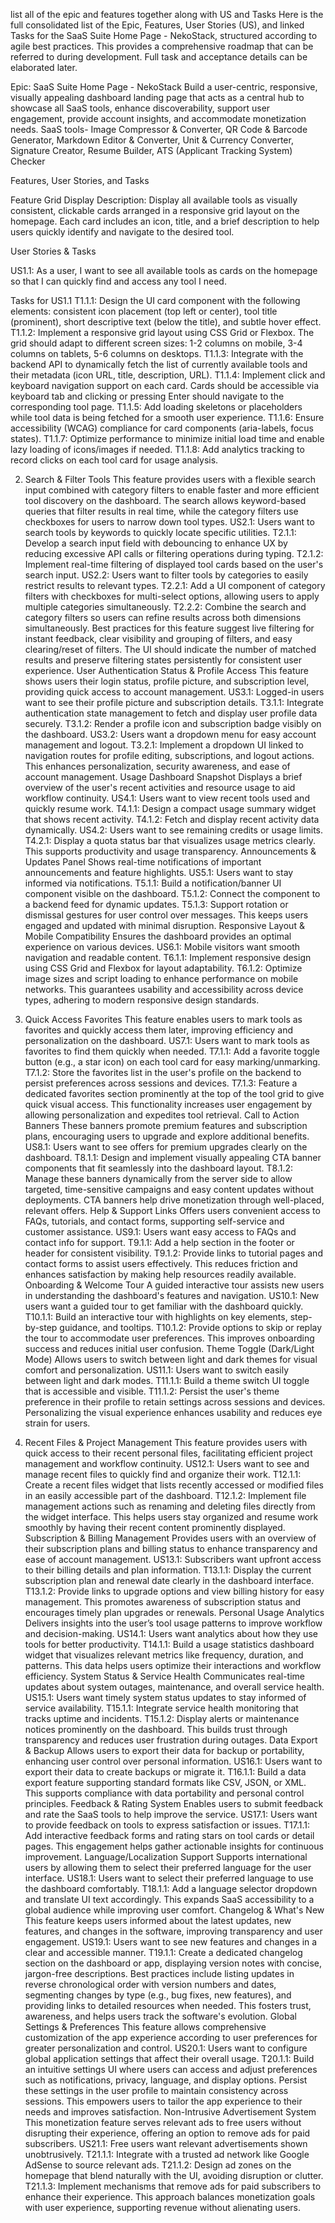 list all of the epic and features together along with US and Tasks
Here is the full consolidated list of the Epic, Features, User Stories (US), and linked Tasks for the SaaS Suite Home Page - NekoStack, structured according to agile best practices. This provides a comprehensive roadmap that can be referred to during development. Full task and acceptance details can be elaborated later.

Epic: SaaS Suite Home Page - NekoStack
Build a user-centric, responsive, visually appealing dashboard landing page that acts as a central hub to showcase all SaaS tools, enhance discoverability, support user engagement, provide account insights, and accommodate monetization needs.
SaaS tools- Image Compressor & Converter, QR Code & Barcode Generator, Markdown Editor & Converter, Unit & Currency Converter, Signature Creator, Resume Builder, ATS (Applicant Tracking System) Checker


Features, User Stories, and Tasks

Feature Grid Display
Description:
Display all available tools as visually consistent, clickable cards arranged in a responsive grid layout on the homepage. Each card includes an icon, title, and a brief description to help users quickly identify and navigate to the desired tool.

User Stories & Tasks

US1.1: As a user, I want to see all available tools as cards on the homepage so that I can quickly find and access any tool I need.

Tasks for US1.1
T1.1.1: Design the UI card component with the following elements: consistent icon placement (top left or center), tool title (prominent), short descriptive text (below the title), and subtle hover effect.
T1.1.2: Implement a responsive grid layout using CSS Grid or Flexbox. The grid should adapt to different screen sizes:
1-2 columns on mobile,
3-4 columns on tablets,
5-6 columns on desktops.
T1.1.3: Integrate with the backend API to dynamically fetch the list of currently available tools and their metadata (icon URL, title, description, URL).
T1.1.4: Implement click and keyboard navigation support on each card. Cards should be accessible via keyboard tab and clicking or pressing Enter should navigate to the corresponding tool page.
T1.1.5: Add loading skeletons or placeholders while tool data is being fetched for a smooth user experience.
T1.1.6: Ensure accessibility (WCAG) compliance for card components (aria-labels, focus states).
T1.1.7: Optimize performance to minimize initial load time and enable lazy loading of icons/images if needed.
T1.1.8: Add analytics tracking to record clicks on each tool card for usage analysis.

2. Search & Filter Tools
This feature provides users with a flexible search input combined with category filters to enable faster and more efficient tool discovery on the dashboard. The search allows keyword-based queries that filter results in real time, while the category filters use checkboxes for users to narrow down tool types.
US2.1: Users want to search tools by keywords to quickly locate specific utilities.
T2.1.1: Develop a search input field with debouncing to enhance UX by reducing excessive API calls or filtering operations during typing.
T2.1.2: Implement real-time filtering of displayed tool cards based on the user's search input.
US2.2: Users want to filter tools by categories to easily restrict results to relevant types.
T2.2.1: Add a UI component of category filters with checkboxes for multi-select options, allowing users to apply multiple categories simultaneously.
T2.2.2: Combine the search and category filters so users can refine results across both dimensions simultaneously.
Best practices for this feature suggest live filtering for instant feedback, clear visibility and grouping of filters, and easy clearing/reset of filters. The UI should indicate the number of matched results and preserve filtering states persistently for consistent user experience.
User Authentication Status & Profile Access
This feature shows users their login status, profile picture, and subscription level, providing quick access to account management.
US3.1: Logged-in users want to see their profile picture and subscription details.
T3.1.1: Integrate authentication state management to fetch and display user profile data securely.
T3.1.2: Render a profile icon and subscription badge visibly on the dashboard.
US3.2: Users want a dropdown menu for easy account management and logout.
T3.2.1: Implement a dropdown UI linked to navigation routes for profile editing, subscriptions, and logout actions.
This enhances personalization, security awareness, and ease of account management.
Usage Dashboard Snapshot
Displays a brief overview of the user's recent activities and resource usage to aid workflow continuity.
US4.1: Users want to view recent tools used and quickly resume work.
T4.1.1: Design a compact usage summary widget that shows recent activity.
T4.1.2: Fetch and display recent activity data dynamically.
US4.2: Users want to see remaining credits or usage limits.
T4.2.1: Display a quota status bar that visualizes usage metrics clearly.
This supports productivity and usage transparency.
Announcements & Updates Panel
Shows real-time notifications of important announcements and feature highlights.
US5.1: Users want to stay informed via notifications.
T5.1.1: Build a notification/banner UI component visible on the dashboard.
T5.1.2: Connect the component to a backend feed for dynamic updates.
T5.1.3: Support rotation or dismissal gestures for user control over messages.
This keeps users engaged and updated with minimal disruption.
Responsive Layout & Mobile Compatibility
Ensures the dashboard provides an optimal experience on various devices.
US6.1: Mobile visitors want smooth navigation and readable content.
T6.1.1: Implement responsive design using CSS Grid and Flexbox for layout adaptability.
T6.1.2: Optimize image sizes and script loading to enhance performance on mobile networks.
This guarantees usability and accessibility across device types, adhering to modern responsive design standards.

7. Quick Access Favorites
This feature enables users to mark tools as favorites and quickly access them later, improving efficiency and personalization on the dashboard.
US7.1: Users want to mark tools as favorites to find them quickly when needed.
T7.1.1: Add a favorite toggle button (e.g., a star icon) on each tool card for easy marking/unmarking.
T7.1.2: Store the favorites list in the user's profile on the backend to persist preferences across sessions and devices.
T7.1.3: Feature a dedicated favorites section prominently at the top of the tool grid to give quick visual access.
This functionality increases user engagement by allowing personalization and expedites tool retrieval.
Call to Action Banners
These banners promote premium features and subscription plans, encouraging users to upgrade and explore additional benefits.
US8.1: Users want to see offers for premium upgrades clearly on the dashboard.
T8.1.1: Design and implement visually appealing CTA banner components that fit seamlessly into the dashboard layout.
T8.1.2: Manage these banners dynamically from the server side to allow targeted, time-sensitive campaigns and easy content updates without deployments.
CTA banners help drive monetization through well-placed, relevant offers.
Help & Support Links
Offers users convenient access to FAQs, tutorials, and contact forms, supporting self-service and customer assistance.
US9.1: Users want easy access to FAQs and contact info for support.
T9.1.1: Add a help section in the footer or header for consistent visibility.
T9.1.2: Provide links to tutorial pages and contact forms to assist users effectively.
This reduces friction and enhances satisfaction by making help resources readily available.
Onboarding & Welcome Tour
A guided interactive tour assists new users in understanding the dashboard's features and navigation.
US10.1: New users want a guided tour to get familiar with the dashboard quickly.
T10.1.1: Build an interactive tour with highlights on key elements, step-by-step guidance, and tooltips.
T10.1.2: Provide options to skip or replay the tour to accommodate user preferences.
This improves onboarding success and reduces initial user confusion.
Theme Toggle (Dark/Light Mode)
Allows users to switch between light and dark themes for visual comfort and personalization.
US11.1: Users want to switch easily between light and dark modes.
T11.1.1: Build a theme switch UI toggle that is accessible and visible.
T11.1.2: Persist the user's theme preference in their profile to retain settings across sessions and devices.
Personalizing the visual experience enhances usability and reduces eye strain for users.

12. Recent Files & Project Management
This feature provides users with quick access to their recent personal files, facilitating efficient project management and workflow continuity.
US12.1: Users want to see and manage recent files to quickly find and organize their work.
T12.1.1: Create a recent files widget that lists recently accessed or modified files in an easily accessible part of the dashboard.
T12.1.2: Implement file management actions such as renaming and deleting files directly from the widget interface.
This helps users stay organized and resume work smoothly by having their recent content prominently displayed.
Subscription & Billing Management
Provides users with an overview of their subscription plans and billing status to enhance transparency and ease of account management.
US13.1: Subscribers want upfront access to their billing details and plan information.
T13.1.1: Display the current subscription plan and renewal date clearly in the dashboard interface.
T13.1.2: Provide links to upgrade options and view billing history for easy management.
This promotes awareness of subscription status and encourages timely plan upgrades or renewals.
Personal Usage Analytics
Delivers insights into the user’s tool usage patterns to improve workflow and decision-making.
US14.1: Users want analytics about how they use tools for better productivity.
T14.1.1: Build a usage statistics dashboard widget that visualizes relevant metrics like frequency, duration, and patterns.
This data helps users optimize their interactions and workflow efficiency.
System Status & Service Health
Communicates real-time updates about system outages, maintenance, and overall service health.
US15.1: Users want timely system status updates to stay informed of service availability.
T15.1.1: Integrate service health monitoring that tracks uptime and incidents.
T15.1.2: Display alerts or maintenance notices prominently on the dashboard.
This builds trust through transparency and reduces user frustration during outages.
Data Export & Backup
Allows users to export their data for backup or portability, enhancing user control over personal information.
US16.1: Users want to export their data to create backups or migrate it.
T16.1.1: Build a data export feature supporting standard formats like CSV, JSON, or XML.
This supports compliance with data portability and personal control principles.
Feedback & Rating System
Enables users to submit feedback and rate the SaaS tools to help improve the service.
US17.1: Users want to provide feedback on tools to express satisfaction or issues.
T17.1.1: Add interactive feedback forms and rating stars on tool cards or detail pages.
This engagement helps gather actionable insights for continuous improvement.
Language/Localization Support
Supports international users by allowing them to select their preferred language for the user interface.
US18.1: Users want to select their preferred language to use the dashboard comfortably.
T18.1.1: Add a language selector dropdown and translate UI text accordingly.
This expands SaaS accessibility to a global audience while improving user comfort.
Changelog & What's New
This feature keeps users informed about the latest updates, new features, and changes in the software, improving transparency and user engagement.
US19.1: Users want to see new features and changes in a clear and accessible manner.
T19.1.1: Create a dedicated changelog section on the dashboard or app, displaying version notes with concise, jargon-free descriptions.
Best practices include listing updates in reverse chronological order with version numbers and dates, segmenting changes by type (e.g., bug fixes, new features), and providing links to detailed resources when needed. This fosters trust, awareness, and helps users track the software's evolution.
Global Settings & Preferences
This feature allows comprehensive customization of the app experience according to user preferences for greater personalization and control.
US20.1: Users want to configure global application settings that affect their overall usage.
T20.1.1: Build an intuitive settings UI where users can access and adjust preferences such as notifications, privacy, language, and display options. Persist these settings in the user profile to maintain consistency across sessions.
This empowers users to tailor the app experience to their needs and improves satisfaction.
Non-Intrusive Advertisement System
This monetization feature serves relevant ads to free users without disrupting their experience, offering an option to remove ads for paid subscribers.
US21.1: Free users want relevant advertisements shown unobtrusively.
T21.1.1: Integrate with a trusted ad network like Google AdSense to source relevant ads.
T21.1.2: Design ad zones on the homepage that blend naturally with the UI, avoiding disruption or clutter.
T21.1.3: Implement mechanisms that remove ads for paid subscribers to enhance their experience.
This approach balances monetization goals with user experience, supporting revenue without alienating users.

